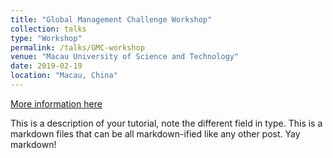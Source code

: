 ```yaml
---
title: "Global Management Challenge Workshop"
collection: talks
type: "Workshop"
permalink: /talks/GMC-workshop
venue: "Macau University of Science and Technology"
date: 2019-02-19
location: "Macau, China"
---
```


[More information here](http://exampleurl.com)

This is a description of your tutorial, note the different field in type. This is a markdown files that can be all markdown-ified like any other post. Yay markdown!
